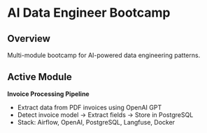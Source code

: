 # AI Data Engineer Bootcamp

## Overview
Multi-module bootcamp for AI-powered data engineering patterns.

## Active Module
**Invoice Processing Pipeline**
- Extract data from PDF invoices using OpenAI GPT
- Detect invoice model → Extract fields → Store in PostgreSQL
- Stack: Airflow, OpenAI, PostgreSQL, Langfuse, Docker

